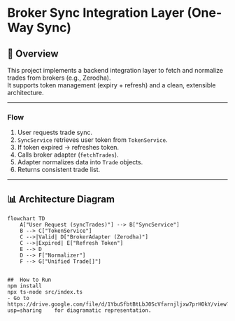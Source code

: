 # Broker Sync Integration Layer (One-Way Sync)

## 🚀 Overview
This project implements a backend integration layer to fetch and normalize trades from brokers (e.g., Zerodha).  
It supports token management (expiry + refresh) and a clean, extensible architecture.

---


### Flow
1. User requests trade sync.
2. `SyncService` retrieves user token from `TokenService`.
3. If token expired → refreshes token.
4. Calls broker adapter (`fetchTrades`).
5. Adapter normalizes data into `Trade` objects.
6. Returns consistent trade list.

---

## 📊 Architecture Diagram

```mermaid
flowchart TD
    A["User Request (syncTrades)"] --> B["SyncService"]
    B --> C["TokenService"]
    C -->|Valid| D["BrokerAdapter (Zerodha)"]
    C -->|Expired| E["Refresh Token"]
    E --> D
    D --> F["Normalizer"]
    F --> G["Unified Trade[]"]


##  How to Run
npm install
npx ts-node src/index.ts
- Go to https://drive.google.com/file/d/1YbuSfbtBtLbJ0ScVfarnjljxw7prHOkY/view?usp=sharing    for diagramatic representation.  
